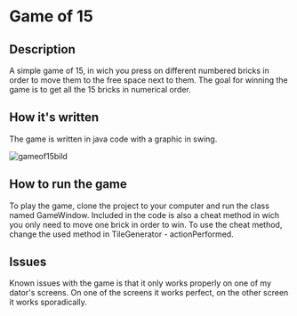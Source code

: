 # **Game of 15**

## Description
A simple game of 15, in wich you press on different numbered bricks in order to move them to the free space next to them. 
The goal for winning the game is to get all the 15 bricks in numerical order. 

## How it's written
The game is written in java code with a graphic in swing.

![gameof15bild](https://github.com/user-attachments/assets/19d68b7b-af85-401f-bd47-31e60adfea9a)

## How to run the game
To play the game, clone the project to your computer and run the class named GameWindow. Included in the code is also a cheat method in wich you only need to move one brick in order to win. To use the cheat method, change the used method in TileGenerator - actionPerformed.

## Issues
Known issues with the game is that it only works properly on one of my dator's screens. On one of the screens it works perfect, on the other screen it works sporadically.

